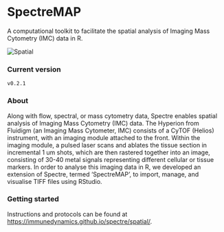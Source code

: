 # SpectreMAP

A computational toolkit to facilitate the spatial analysis of Imaging Mass Cytometry (IMC) data in R.

![Spatial](https://wiki.centenary.org.au/download/attachments/172228252/image2021-2-25_22-32-15.png?version=1&modificationDate=1614252735692&api=v2)

### Current version
`v0.2.1`

### About
Along with flow, spectral, or mass cytometry data, Spectre enables spatial analysis of Imaging Mass Cytometry (IMC) data. The Hyperion from Fluidigm (an Imaging Mass Cytometer, IMC) consists of a CyTOF (Helios) instrument, with an imaging module attached to the front. Within the imaging module, a pulsed laser scans and ablates the tissue section in incremental 1 um shots, which are then rastered together into an image, consisting of 30-40 metal signals representing different cellular or tissue markers. In order to analyse this imaging data in R, we developed an extension of Spectre, termed ‘SpectreMAP’, to import, manage, and visualise TIFF files using RStudio.

### Getting started
Instructions and protocols can be found at https://immunedynamics.github.io/spectre/spatial/.

